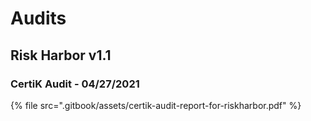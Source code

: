 # Audits

## Risk Harbor v1.1

### CertiK Audit - 04/27/2021

{% file src=".gitbook/assets/certik-audit-report-for-riskharbor.pdf" %}


